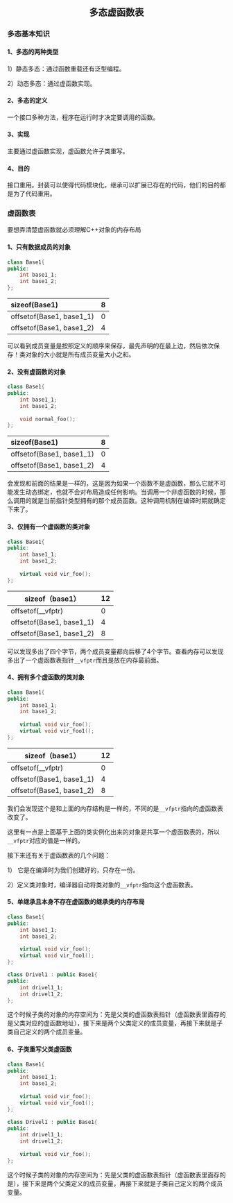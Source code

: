 ## <center>多态虚函数表</center>

### 多态基本知识



#### 1、多态的两种类型

1）静态多态：通过函数重载还有泛型编程。

2）动态多态：通过虚函数实现。

#### 2、多态的定义

一个接口多种方法，程序在运行时才决定要调用的函数。

#### 3、实现

主要通过虚函数实现，虚函数允许子类重写。

#### 4、目的

接口重用。封装可以使得代码模块化，继承可以扩展已存在的代码，他们的目的都是为了代码重用。

### 虚函数表

要想弄清楚虚函数就必须理解C++对象的内存布局

#### 1、只有数据成员的对象

```C++
class Base1{
public:
    int base1_1;
    int base1_2;
};
```

| sizeof(Base1)            | 8    |
| :----------------------- | ---- |
| offsetof(Base1, base1_1) | 0    |
| offsetof(Base1, base1_2) | 4    |

可以看到成员变量是按照定义的顺序来保存，最先声明的在最上边，然后依次保存！类对象的大小就是所有成员变量大小之和。

#### 2、没有虚函数的对象

```C++
class Base1{
public:
    int base1_1;
    int base1_2;
    
    void normal_foo();
};
```

| sizeof(Base1)            | 8    |
| :----------------------- | ---- |
| offsetof(Base1, base1_1) | 0    |
| offsetof(Base1, base1_2) | 4    |

会发现和前面的结果是一样的，这是因为如果一个函数不是虚函数，那么它就不可能发生动态绑定，也就不会对布局造成任何影响。当调用一个非虚函数的时候，那么调用的就是当前指针类型拥有的那个成员函数。这种调用机制在编译时期就确定下来了。

#### 3、仅拥有一个虚函数的类对象

```C++
class Base1{
public:
    int base1_1;
    int base1_2;
    
    virtual void vir_foo();
};
```

| sizeof（base1）          | 12   |
| ------------------------ | ---- |
| offsetof(__vfptr)        | 0    |
| offsetof(Base1, base1_1) | 4    |
| offsetof(Base1, base1_2) | 8    |

可以发现多出了四个字节，两个成员变量都向后移了4个字节。查看内存可以发现多出了一个虚函数表指针`__vfptr`而且是放在内存最前面。

#### 4、拥有多个虚函数的类对象

```C++
class Base1{
public:
    int base1_1;
    int base1_2;
    
    virtual void vir_foo();
    virtual void vir_foo1();
};
```

| sizeof（base1）          | 12   |
| ------------------------ | ---- |
| offsetof(__vfptr)        | 0    |
| offsetof(Base1, base1_1) | 4    |
| offsetof(Base1, base1_2) | 8    |

我们会发现这个是和上面的内存结构是一样的，不同的是`__vfptr`指向的虚函数表改变了。

这里有一点是上面基于上面的类实例化出来的对象是共享一个虚函数表的，所以`__vfptr`对应的值是一样的。

接下来还有关于虚函数表的几个问题：

1） 它是在编译时为我们创建好的，只存在一份。

2）定义类对象时，编译器自动将类对象的`__vfptr`指向这个虚函数表。

#### 5、单继承且本身不存在虚函数的继承类的内存布局

```C++
class Base1{
public:
    int base1_1;
    int base1_2;
    
    virtual void vir_foo();
    virtual void vir_foo1();
};

class Drivel1 : public Base1{
public:
    int drivel1_1;
    int drivel1_2;
};
```

这个时候子类的对象的内存空间为：先是父类的虚函数表指针（虚函数表里面存的是父类对应的虚函数地址），接下来是两个父类定义的成员变量，再接下来就是子类自己定义的两个成员变量。

#### 6、子类重写父类虚函数

```C++
class Base1{
public:
    int base1_1;
    int base1_2;
    
    virtual void vir_foo();
    virtual void vir_foo1();
};

class Drivel1 : public Base1{
public:
    int drivel1_1;
    int drivel1_2;
    
    virtual void vir_foo();
};
```

这个时候子类的对象的内存空间为：先是父类的虚函数表指针（虚函数表里面存的是），接下来是两个父类定义的成员变量，再接下来就是子类自己定义的两个成员变量。



